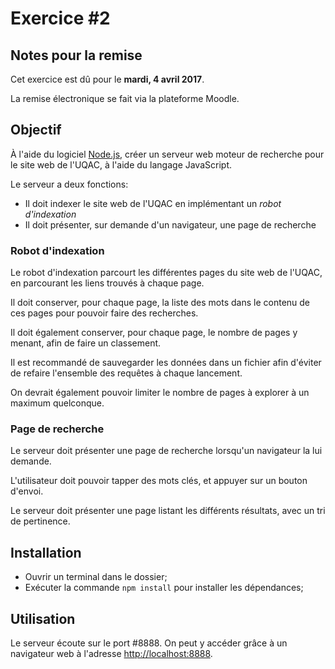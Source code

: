 # Exercice #2

## Notes pour la remise

Cet exercice est dû pour le **mardi, 4 avril 2017**.

La remise électronique se fait via la plateforme Moodle.

## Objectif

À l'aide du logiciel [Node.js](https://nodejs.org/en/), créer un serveur web moteur de recherche pour le site web de l'UQAC, à l'aide du langage JavaScript.

Le serveur a deux fonctions:
- Il doit indexer le site web de l'UQAC en implémentant un *robot d'indexation*
- Il doit présenter, sur demande d'un navigateur, une page de recherche

### Robot d'indexation

Le robot d'indexation parcourt les différentes pages du site web de l'UQAC, en parcourant les liens trouvés à chaque page.

Il doit conserver, pour chaque page, la liste des mots dans le contenu de ces pages pour pouvoir faire des recherches.

Il doit également conserver, pour chaque page, le nombre de pages y menant, afin de faire un classement.

Il est recommandé de sauvegarder les données dans un fichier afin d'éviter de refaire l'ensemble des requêtes à chaque lancement.

On devrait également pouvoir limiter le nombre de pages à explorer à un maximum quelconque.

### Page de recherche

Le serveur doit présenter une page de recherche lorsqu'un navigateur la lui demande.

L'utilisateur doit pouvoir tapper des mots clés, et appuyer sur un bouton d'envoi.

Le serveur doit présenter une page listant les différents résultats, avec un tri de pertinence.

## Installation

- Ouvrir un terminal dans le dossier;
- Exécuter la commande ```npm install``` pour installer les dépendances;

## Utilisation

Le serveur écoute sur le port #8888. On peut y accéder grâce à un navigateur web à l'adresse [http://localhost:8888](http://localhost:8888).
